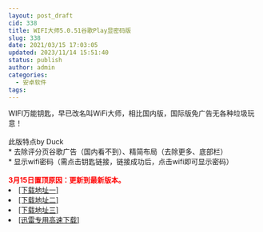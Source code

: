 ```yaml
---
layout: post_draft
cid: 338
title: WIFI大师5.0.51谷歌Play显密码版
slug: 338
date: 2021/03/15 17:03:05
updated: 2023/11/14 15:51:40
status: publish
author: admin
categories: 
  - 安卓软件
tags: 
---
```



<div alt="潮男心博客 www.cnx0.com" >
				<div>WIFI万能钥匙，早已改名叫WiFi大师，相比国内版，国际版免广告无各种垃圾玩意！</div>
<div> </div>
<div>此版特点by Duck</div>
<div>* 去除评分页谷歌广告（国内看不到）、精简布局（去除更多、底部栏）</div>
<div>* 显示wifi密码（需点击钥匙链接，链接成功后，点击wifi即可显示密码）</div>
<div> </div>
<div><span style="color: rgb(255, 0, 0);"><strong>3月15日置顶原因：更新到最新版本。</strong></span></div><li><a href="http://116.255.150.52/soft/UploadFile/2021/210208wifi.rar" target="_blank">[下载地址一]</a></li>
<li><a href="http://116.255.169.220/soft/UploadFile/2021/210208wifi.rar" target="_blank">[下载地址二]</a></li>
<li><a href="http://dx.qqyewu.com/soft/UploadFile/2021/210208wifi.rar" target="_blank">[下载地址三]</a></li>
<li><a href="/soft/download.asp?softid=24573&amp;downid=9&amp;id=25397" target="_blank">[迅雷专用高速下载]</a></li>			</div>
			